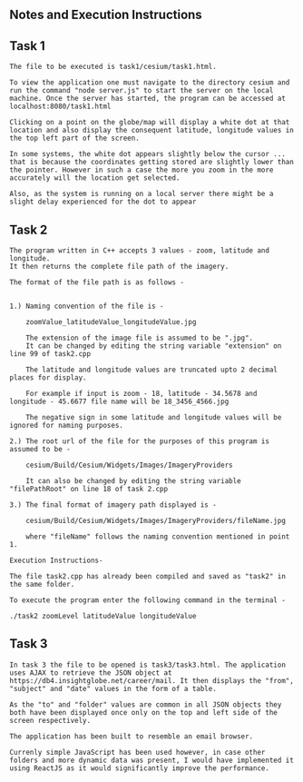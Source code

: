 ## Notes and Execution Instructions
 
## Task 1

	The file to be executed is task1/cesium/task1.html. 

	To view the application one must navigate to the directory cesium and run the command "node server.js" to start the server on the local machine. Once the server has started, the program can be accessed at localhost:8080/task1.html

	Clicking on a point on the globe/map will display a white dot at that location and also display the consequent latitude, longitude values in the top left part of the screen.

	In some systems, the white dot appears slightly below the cursor ... that is because the coordinates getting stored are slightly lower than the pointer. However in such a case the more you zoom in the more accurately will the location get selected.

	Also, as the system is running on a local server there might be a slight delay experienced for the dot to appear

## Task 2

	The program written in C++ accepts 3 values - zoom, latitude and longitude. 
	It then returns the complete file path of the imagery. 

	The format of the file path is as follows - 


	1.) Naming convention of the file is - 
		
		zoomValue_latitudeValue_longitudeValue.jpg

		The extension of the image file is assumed to be ".jpg". 
		It can be changed by editing the string variable "extension" on line 99 of task2.cpp

		The latitude and longitude values are truncated upto 2 decimal places for display. 

		For example if input is zoom - 18, latitude - 34.5678 and longitude - 45.6677 file name will be 18_3456_4566.jpg

		The negative sign in some latitude and longitude values will be ignored for naming purposes.

	2.) The root url of the file for the purposes of this program is assumed to be - 
		
		cesium/Build/Cesium/Widgets/Images/ImageryProviders

		It can also be changed by editing the string variable "filePathRoot" on line 18 of task 2.cpp

	3.) The final format of imagery path displayed is - 

		cesium/Build/Cesium/Widgets/Images/ImageryProviders/fileName.jpg

		where "fileName" follows the naming convention mentioned in point 1.

	Execution Instructions-

	The file task2.cpp has already been compiled and saved as "task2" in the same folder. 

	To execute the program enter the following command in the terminal - 

	./task2 zoomLevel latitudeValue longitudeValue


## Task 3

	In task 3 the file to be opened is task3/task3.html. The application uses AJAX to retrieve the JSON object at https://db4.insightglobe.net/career/mail. It then displays the "from", "subject" and "date" values in the form of a table. 

	As the "to" and "folder" values are common in all JSON objects they both have been displayed once only on the top and left side of the screen respectively. 

	The application has been built to resemble an email browser.

	Currenly simple JavaScript has been used however, in case other folders and more dynamic data was present, I would have implemented it using ReactJS as it would significantly improve the performance. 